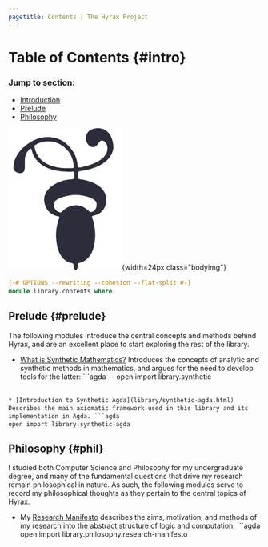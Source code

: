 ```yaml
---
pagetitle: Contents | The Hyrax Project
---
```


# Table of Contents {#intro}

<nav class="contents">

### Jump to section:

* [Introduction](library/contents.html#intro)
* [Prelude](library/contents.html#prelude)
* [Philosophy](library/contents.html#phil)

![](img/decotwo2.png){width=24px class="bodyimg"}

</nav>

```agda
{-# OPTIONS --rewriting --cohesion --flat-split #-}
module library.contents where
```

## Prelude {#prelude}

The following modules introduce the central concepts and methods behind Hyrax, and are an excellent place to start exploring the rest of the library. 

* [What is Synthetic Mathematics?](404.html) Introduces the concepts of analytic and synthetic methods in mathematics, and argues for the need to develop tools for the latter: ```agda
-- open import library.synthetic
``` 

* [Introduction to Synthetic Agda](library/synthetic-agda.html) Describes the main axiomatic framework used in this library and its implementation in Agda. ```agda
open import library.synthetic-agda
``` 


## Philosophy {#phil}

I studied both Computer Science and Philosophy for my undergraduate degree, and many of the fundamental questions that drive my research remain philosophical in nature. As such, the following modules serve to record my philosophical thoughts as they pertain to the central topics of Hyrax.

* My [Research Manifesto](library/philosophy/research-manifesto.html) describes the aims, motivation, and methods of my research into the abstract structure of logic and computation. ```agda
open import library.philosophy.research-manifesto
```
